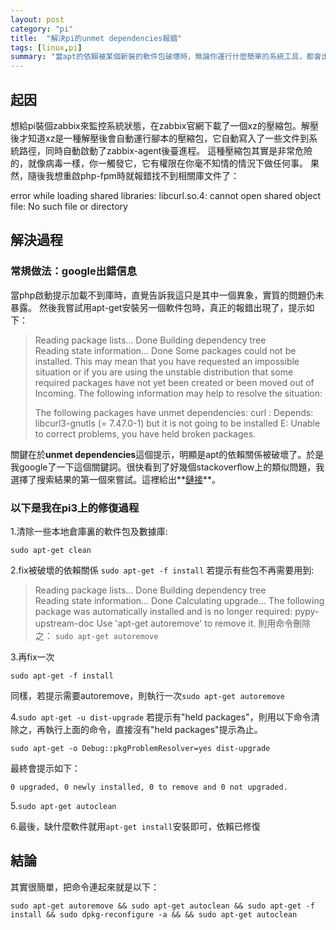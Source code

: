 ```yaml
---
layout: post
category: "pi"
title:  "解決pi的unmet dependencies報錯"
tags: [linux,pi]
summary: "當apt的依賴被某個新裝的軟件包破壞時，無論你運行什麼簡單的系統工具，都會出現類似找不到lib或存在unmet dependencies之類的報錯"
---
```

## 起因
想給pi裝個zabbix來監控系統狀態，在zabbix官網下載了一個xz的壓縮包。解壓後才知道xz是一種解壓後會自動運行腳本的壓縮包，它自動寫入了一些文件到系統路徑，同時自動啟動了zabbix-agent後臺進程。
這種壓縮包其實是非常危險的，就像病毒一樣，你一觸發它，它有權限在你毫不知情的情況下做任何事。
果然，隨後我想重啟php-fpm時就報錯找不到相關庫文件了：

>
error while loading shared libraries: libcurl.so.4: cannot open shared object file: No such file or directory

## 解決過程
### 常規做法：google出錯信息
當php啟動提示加載不到庫時，直覺告訴我這只是其中一個異象，實質的問題仍未暴露。
然後我嘗試用apt-get安裝另一個軟件包時，真正的報錯出現了，提示如下：

>Reading package lists... Done
>Building dependency tree       
>Reading state information... Done
>Some packages could not be installed. This may mean that you have
>requested an impossible situation or if you are using the unstable
>distribution that some required packages have not yet been created
>or been moved out of Incoming.
>The following information may help to resolve the situation:
>
>The following packages have unmet dependencies:
> curl : Depends: libcurl3-gnutls (= 7.47.0-1) but it is not going to be installed
> E: Unable to correct problems, you have held broken packages.

關鍵在於**unmet dependencies**這個提示，明顯是apt的依賴關係被破壞了。於是我google了一下這個關鍵詞。很快看到了好幾個stackoverflow上的類似問題，我選擇了搜索結果的第一個來嘗試。這裡給出**[鏈接](https://askubuntu.com/questions/140246/how-do-i-resolve-unmet-dependencies-after-adding-a-ppa)**。

### 以下是我在pi3上的修復過程

1.清除一些本地倉庫裏的軟件包及數據庫: 
```
sudo apt-get clean
```

2.fix被破壞的依賴關係 ``` sudo apt-get -f install ```
若提示有些包不再需要用到:
>Reading package lists... Done
>Building dependency tree       
>Reading state information... Done
>Calculating upgrade... The following package was automatically installed and is no longer required:
>  pypy-upstream-doc
>Use 'apt-get autoremove' to remove it.
則用命令刪除之： `sudo apt-get autoremove`

3.再fix一次
```
sudo apt-get -f install
```
同樣，若提示需要autoremove，則執行一次```sudo apt-get autoremove```

4.``` sudo apt-get -u dist-upgrade ``` 
若提示有"held packages"，則用以下命令清除之，再執行上面的命令，直接沒有"held packages"提示為止。
```
sudo apt-get -o Debug::pkgProblemResolver=yes dist-upgrade
```
最終會提示如下：
```
0 upgraded, 0 newly installed, 0 to remove and 0 not upgraded.
```

5.``` sudo apt-get autoclean ```

6.最後，缺什麼軟件就用```apt-get install```安裝即可，依賴已修復

## 結論

其實很簡單，把命令連起來就是以下：

```
sudo apt-get autoremove && sudo apt-get autoclean && sudo apt-get -f install && sudo dpkg-reconfigure -a && && sudo apt-get autoclean
```
